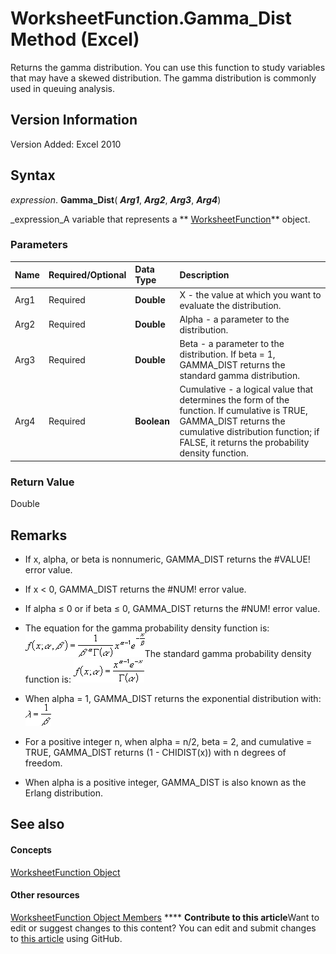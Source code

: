 
# WorksheetFunction.Gamma_Dist Method (Excel)

Returns the gamma distribution. You can use this function to study variables that may have a skewed distribution. The gamma distribution is commonly used in queuing analysis.


## Version Information

Version Added: Excel 2010 


## Syntax

 _expression_. **Gamma_Dist**( **_Arg1_**,  **_Arg2_**,  **_Arg3_**,  **_Arg4_**)

 _expression_A variable that represents a  ** [WorksheetFunction](7b1d5639-363d-632c-2cf0-2232562646b6.md)** object.


### Parameters



|**Name**|**Required/Optional**|**Data Type**|**Description**|
|:-----|:-----|:-----|:-----|
|Arg1|Required| **Double**|X - the value at which you want to evaluate the distribution.|
|Arg2|Required| **Double**|Alpha - a parameter to the distribution.|
|Arg3|Required| **Double**|Beta - a parameter to the distribution. If beta = 1, GAMMA_DIST returns the standard gamma distribution.|
|Arg4|Required| **Boolean**|Cumulative - a logical value that determines the form of the function. If cumulative is TRUE, GAMMA_DIST returns the cumulative distribution function; if FALSE, it returns the probability density function.|

### Return Value

Double


## Remarks




- If x, alpha, or beta is nonnumeric, GAMMA_DIST returns the #VALUE! error value.
    
- If x < 0, GAMMA_DIST returns the #NUM! error value.
    
- If alpha ≤ 0 or if beta ≤ 0, GAMMA_DIST returns the #NUM! error value.
    
- The equation for the gamma probability density function is:
![](images/awfgmdi1_ZA06051146.gif)The standard gamma probability density function is: 
![](images/awfgmdi2_ZA06051147.gif)


    
- When alpha = 1, GAMMA_DIST returns the exponential distribution with:
![](images/awfgmdi3_ZA06051148.gif)


    
- For a positive integer n, when alpha = n/2, beta = 2, and cumulative = TRUE, GAMMA_DIST returns (1 - CHIDIST(x)) with n degrees of freedom.
    
- When alpha is a positive integer, GAMMA_DIST is also known as the Erlang distribution.
    

## See also


#### Concepts


 [WorksheetFunction Object](7b1d5639-363d-632c-2cf0-2232562646b6.md)
#### Other resources


 [WorksheetFunction Object Members](6811ca87-4b53-0bff-88c9-30bf7497879a.md)
****   **Contribute to this article**Want to edit or suggest changes to this content? You can edit and submit changes to  [this article](https://github.com/jhershey00/VBA_Excel_Test/OpenXMLCon/articles/cc27de06-e76f-92f8-fe03-2bb0580ccb7c.md) using GitHub.

